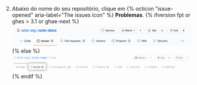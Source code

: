 2. Abaixo do nome do seu repositório, clique em
{% octicon "issue-opened" aria-label="The issues icon" %} **Problemas**.
   {% ifversion fpt or ghes > 3.1 or ghae-next %}
   ![Aba de problemas](/assets/images/help/repository/repo-tabs-issues.png){% else %}
![Issues tab](/assets/images/enterprise/3.1/help/repository/repo-tabs-issues.png){% endif %}
